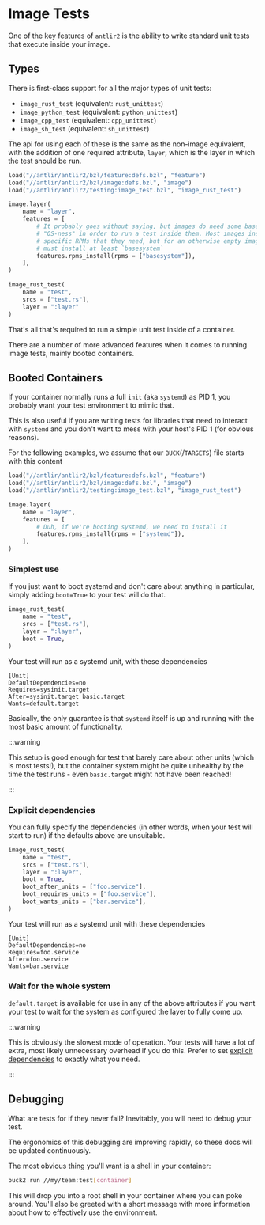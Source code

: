 # Image Tests

One of the key features of `antlir2` is the ability to write standard unit tests
that execute inside your image.

## Types

There is first-class support for all the major types of unit tests:

- `image_rust_test` (equivalent: `rust_unittest`)
- `image_python_test` (equivalent: `python_unittest`)
- `image_cpp_test` (equivalent: `cpp_unittest`)
- `image_sh_test` (equivalent: `sh_unittest`)

The api for using each of these is the same as the non-image equivalent, with
the addition of one required attribute, `layer`, which is the layer in which the
test should be run.

```python title="my/team/BUCK"
load("//antlir/antlir2/bzl/feature:defs.bzl", "feature")
load("//antlir/antlir2/bzl/image:defs.bzl", "image")
load("//antlir/antlir2/testing:image_test.bzl", "image_rust_test")

image.layer(
    name = "layer",
    features = [
        # It probably goes without saying, but images do need some base level of
        # "OS-ness" in order to run a test inside them. Most images install
        # specific RPMs that they need, but for an otherwise empty image, we
        # must install at least `basesystem`
        features.rpms_install(rpms = ["basesystem"]),
    ],
)

image_rust_test(
    name = "test",
    srcs = ["test.rs"],
    layer = ":layer"
)
```

That's all that's required to run a simple unit test inside of a container.

There are a number of more advanced features when it comes to running image
tests, mainly booted containers.

## Booted Containers

If your container normally runs a full `init` (aka `systemd`) as PID 1, you
probably want your test environment to mimic that.

This is also useful if you are writing tests for libraries that need to interact
with `systemd` and you don't want to mess with your host's PID 1 (for obvious
reasons).

For the following examples, we assume that our `BUCK`(/`TARGETS`) file starts
with this content

```python title="my/team/BUCK"
load("//antlir/antlir2/bzl/feature:defs.bzl", "feature")
load("//antlir/antlir2/bzl/image:defs.bzl", "image")
load("//antlir/antlir2/testing:image_test.bzl", "image_rust_test")

image.layer(
    name = "layer",
    features = [
        # Duh, if we're booting systemd, we need to install it
        features.rpms_install(rpms = ["systemd"]),
    ],
)
```

### Simplest use

If you just want to boot systemd and don't care about anything in particular,
simply adding `boot=True` to your test will do that.

```python title="my/team/BUCK"
image_rust_test(
    name = "test",
    srcs = ["test.rs"],
    layer = ":layer",
    boot = True,
)
```

Your test will run as a systemd unit, with these dependencies

```systemd title="systemd configuration"
[Unit]
DefaultDependencies=no
Requires=sysinit.target
After=sysinit.target basic.target
Wants=default.target
```

Basically, the only guarantee is that `systemd` itself is up and running with
the most basic amount of functionality.

:::warning

This setup is good enough for test that barely care about other units (which is
most tests!), but the container system might be quite unhealthy by the time the
test runs - even `basic.target` might not have been reached!

:::

### Explicit dependencies

You can fully specify the dependencies (in other words, when your test will
start to run) if the defaults above are unsuitable.

```python title="my/team/BUCK"
image_rust_test(
    name = "test",
    srcs = ["test.rs"],
    layer = ":layer",
    boot = True,
    boot_after_units = ["foo.service"],
    boot_requires_units = ["foo.service"],
    boot_wants_units = ["bar.service"],
)
```

Your test will run as a systemd unit with these dependencies

```
[Unit]
DefaultDependencies=no
Requires=foo.service
After=foo.service
Wants=bar.service
```

### Wait for the whole system

`default.target` is available for use in any of the above attributes if you want
your test to wait for the system as configured the layer to fully come up.

:::warning

This is obviously the slowest mode of operation. Your tests will have a lot of
extra, most likely unnecessary overhead if you do this. Prefer to set
[explicit dependencies](#explicit-dependencies) to exactly what you need.

:::

## Debugging

What are tests for if they never fail? Inevitably, you will need to debug your
test.

The ergonomics of this debugging are improving rapidly, so these docs will be
updated continuously.

The most obvious thing you'll want is a shell in your container:

```sh
buck2 run //my/team:test[container]
```

This will drop you into a root shell in your container where you can poke
around. You'll also be greeted with a short message with more information about
how to effectively use the environment.
